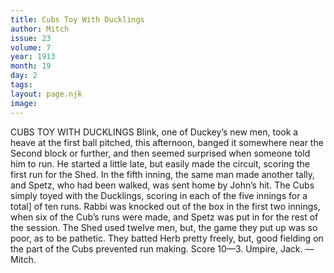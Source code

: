 ```yaml
---
title: Cubs Toy With Ducklings
author: Mitch
issue: 23
volume: 7
year: 1913
month: 19
day: 2
tags:
layout: page.njk
image:
---
```

CUBS TOY WITH DUCKLINGS    Blink, one of Duckey’s new men, took a heave at the first ball pitched, this afternoon, banged it somewhere near the Second block or further, and then seemed surprised when someone told him to run. He started a little late, but easily made the circuit, scoring the first run for the Shed. In the fifth inning, the same man made another tally, and Spetz, who had been walked, was sent home by John’s hit. The Cubs simply toyed with the Ducklings, scoring in each of the five innings for a total] of ten runs. Rabbi was knocked out of the box in the first two innings, when six of the Cub’s runs were made, and Spetz was put in for the rest of the session. The Shed used twelve men, but, the game they put up was so poor, as to be pathetic. They batted Herb pretty freely, but, good fielding on the part of the Cubs prevented run making. Score 10—3. Umpire, Jack. —Mitch. 




